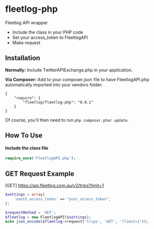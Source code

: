 fleetlog-php
===============

Fleetlog API wrapper


- Include the class in your PHP code
- Set your access_token to FleetlogAPI
- Make request

Installation
------------

**Normally:** Include TwitterAPIExchange.php in your application. 

**Via Composer:** Add to your composer.json file to have FleetlogAPI.php automatically imported into your vendors folder:

    {
        "require": {
            "fleetlog/fleetlog-php": "0.0.1"
        }
    }

Of course, you'll then need to run `php composer.phar update`.

How To Use
----------

#### Include the class file ####

```php
require_once('FleetlogAPI.php');
```

GET Request Example
-------------------
[GET] https://api.fleetlog.com.au/v2/trips?limit=1

```php
$settings = array(
	'oauth_access_token' => "your_access_token",
);

$requestMethod = 'GET';
$fleetlog = new FleetlogAPI($settings);
echo json_encode($fleetlog->request('trips', 'GET', '?limit=1'));
```